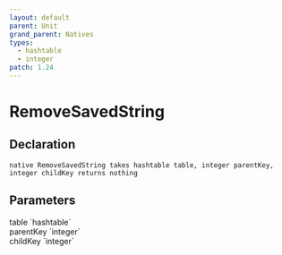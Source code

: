 ```yaml
---
layout: default
parent: Unit
grand_parent: Natives
types:
  - hashtable
  - integer
patch: 1.24
---
```


# RemoveSavedString

## Declaration

```
native RemoveSavedString takes hashtable table, integer parentKey, integer childKey returns nothing
```

## Parameters
<dl>
  <dt>table `hashtable`</dt>
  <dd></dd>

  <dt>parentKey `integer`</dt>
  <dd></dd>

  <dt>childKey `integer`</dt>
  <dd></dd>
</dl>